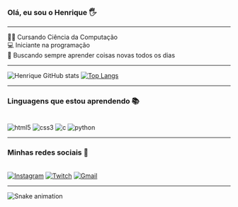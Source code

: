 ### Olá, eu sou o Henrique 🖐️
----------------
👨‍💻 Cursando Ciência da Computação <br>
💻 Iniciante na programação <br>
🚀 Buscando sempre aprender coisas novas todos os dias

---------------------

![Henrique GitHub stats](https://github-readme-stats.vercel.app/api?username=hewriqi&show_icons=true&theme=dark) [![Top Langs](https://github-stats-heyyczer.vercel.app/api/top-langs/?username=hewriqi&theme=dark&locale=pt-br&layout=compact)](https://github.com/hewriqi)

---------
### Linguagens que estou aprendendo 📚

<div style= "display: inline_block"><br/>
    <img align= "center" alt="html5" src= https://img.shields.io/badge/HTML5-E34F26?style=for-the-badge&logo=html5&logoColor=white />
    <img align= "center" alt="css3" src= https://img.shields.io/badge/CSS3-1572B6?style=for-the-badge&logo=css3&logoColor=whitee />
    <img align= "center" alt="c" src= https://img.shields.io/badge/C-00599C?style=for-the-badge&logo=c&logoColor=white />
    <img align= "center" alt="python" src= https://img.shields.io/badge/Python-14354C?style=for-the-badge&logo=python&logoColor=white /> 

---------------------
### Minhas redes sociais 📱
<br> [![Instagram](https://img.shields.io/badge/Instagram-E4405F?style=for-the-badge&logo=instagram&logoColor=white)](https://www.instagram.com/henjrr/)    [![Twitch](https://img.shields.io/badge/Twitch-9146FF?style=for-the-badge&logo=twitch&logoColor=white)](https://www.twitch.tv/henriqqzxw) [![Gmail](https://img.shields.io/badge/Gmail-D14836?style=for-the-badge&logo=gmail&logoColor=white)](juninkgs@gmail.com)

--------------------

![Snake animation](https://github.com/hewriqi/hewriqi/blob/output/dist/github-contribution-grid-snake-dark.svg)
